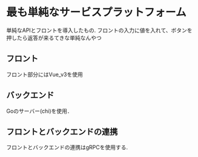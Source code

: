 # 最も単純なサービスプラットフォーム
単純なAPIとフロントを導入したもの.
フロントの入力に値を入れて、ボタンを押したら返答が来るてきな単純なんやつ

## フロント
フロント部分にはVue_v3を使用

## バックエンド
Goのサーバー(chi)を使用．

## フロントとバックエンドの連携
フロントとバックエンドの連携はgRPCを使用する.
